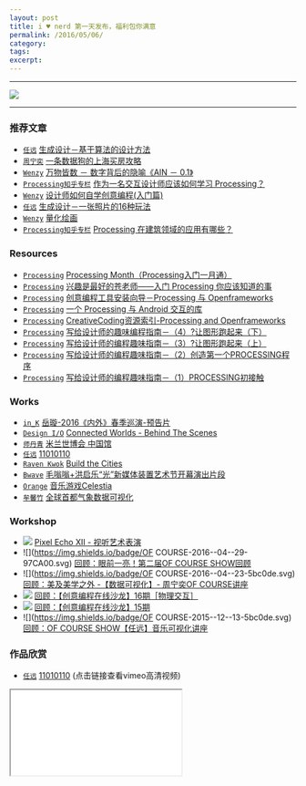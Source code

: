 ```yaml
---
layout: post
title: i ♥ nerd 第一天发布，福利包你满意
permalink: /2016/05/06/
category: 
tags: 
excerpt:
---
```


---

![](https://coding.net/u/onlylemi/p/img/git/raw/master/inerd.cc3.png)

---


### 推荐文章

* [`任远`](http://yuanren.cc) [生成设计－基于算法的设计方法](http://mp.weixin.qq.com/s?__biz=MzA4NTc5MDU5OQ==&mid=224291223&idx=1&sn=4ab8918f98594b6d29af098e690770d4&scene=1&srcid=0501um91rEfv75gA9c7KOrKD#wechat_redirect)
* [`周宁奕`](http://mp.weixin.qq.com/profile?src=3×tamp=1462500154&ver=1&signature=UcEWMhWeISQiGpIvonx2sHnKYE6PaiRoxr4zZIuR3sXPtpiX4-EinRIgLz4X-kygn3hKB7UwA2Cocq3sSizvTQ==) [一条数据狗的上海买房攻略](http://mp.weixin.qq.com/s?__biz=MzI2NjI2NDM5Nw==&mid=2247483702&idx=1&sn=77e9a058ce5088d3e41eabb1df8022ed&scene=0#wechat_redirect)
* [`Wenzy`](http://wenzy.zcool.com.cn) [万物皆数 － 数字背后的隐喻《AIN － 0.1》](http://mp.weixin.qq.com/s?__biz=MzA5OTgyMDk3Mg==&mid=402154280&idx=1&sn=fe3de2acb22cbdd230c948e029b331b1&scene=4#wechat_redirect)
* [`Processing知乎专栏`](https://www.zhihu.com/topic/19605971/top-answers) [作为一名交互设计师应该如何学习 Processing？](https://www.zhihu.com/question/22017067)
* [`Wenzy`](http://wenzy.zcool.com.cn) [设计师如何自学创意编程(入门篇)](http://mp.weixin.qq.com/s?__biz=MzA5OTgyMDk3Mg==&mid=403741032&idx=1&sn=ee44ec6514dd89302110e8f2b331ea5b&scene=1&srcid=0501rrXEG9HebvpLB0W0mZEh#wechat_redirect)
* [`任远`](http://yuanren.cc) [生成设计－一张照片的16种玩法](http://mp.weixin.qq.com/s?__biz=MzA4NTc5MDU5OQ==&mid=224458206&idx=1&sn=785299d1d2c1f2522493d53e946bd29e&scene=1&srcid=0501BWgZhYk6mogeZO8k4wFm#wechat_redirect)
* [`Wenzy`](http://wenzy.zcool.com.cn) [量化绘画](http://mp.weixin.qq.com/s?__biz=MzA5OTgyMDk3Mg==&mid=208493482&idx=1&sn=d370378e4fde11d6ee3c776354fa6bb5&scene=1&srcid=0501u5uDmoQS3K3lp376rLfF#wechat_redirect)
* [`Processing知乎专栏`](https://www.zhihu.com/topic/19605971/top-answers) [Processing 在建筑领域的应用有哪些？](https://www.zhihu.com/question/23169766)

### Resources

* [`Processing`](http://inerd.cc/resource/#processing) [Processing Month（Processing入门一月通）](https://github.com/vinjn/hudo.it/tree/master/ProcessingMonth)
* [`Processing`](http://inerd.cc/resource/#processing) [兴趣是最好的苍老师——入门 Processing 你应该知道的事](http://tieba.baidu.com/p/3444008850)
* [`Processing`](http://inerd.cc/resource/#processing) [创意编程工具安装向导－Processing 与 Openframeworks](http://mp.weixin.qq.com/s?src=3×tamp=1462288766&ver=1&signature=*vpkPm0M2cJ0O4jcEwPMO1*UocCaEgzlXvgFPQejEOJrHBqhbC9buEhADtG-3Sz*zbMBhb9za4dS9piTH04Ut6k8Z8OhdSWpyyICE62MqGIVieyha8hWX5ffPFXLBCVpaZy9eXdNBD*-*aDK-IFvLFVx2XOZ4XMSp*itO8velmw=)
* [`Processing`](http://inerd.cc/resource/#processing) [一个 Processing 与 Android 交互的库](https://onlylemi.github.io/projects/processing-android-capture/)
* [`Processing`](http://inerd.cc/resource/#processing) [CreativeCoding资源索引-Processing and Openframeworks](http://mp.weixin.qq.com/s?__biz=MzA5OTgyMDk3Mg==&mid=402850288&idx=1&sn=9bd2856a17128c857d2b864293d0f94d&scene=1&srcid=0501e7kowHMil4gj7tQG8hh1#wechat_redirect)
* [`Processing`](http://inerd.cc/resource/#processing) [写给设计师的趣味编程指南－（4）?让图形跑起来（下）](http://mp.weixin.qq.com/s?__biz=MzA5OTgyMDk3Mg==&mid=207605688&idx=1&sn=790074a112e31f4f844e99340e346d4e&scene=1&srcid=0501simQftFT389Wv2GdxEs2#wechat_redirect)
* [`Processing`](http://inerd.cc/resource/#processing) [写给设计师的编程趣味指南－（3）?让图形跑起来（上）](http://mp.weixin.qq.com/s?__biz=MzA5OTgyMDk3Mg==&mid=206959674&idx=1&sn=e44b7c98b88d88a8f04d500132a93d9d&scene=1&srcid=0501rYGTyyjuBU9ygqolOMIy#wechat_redirect)
* [`Processing`](http://inerd.cc/resource/#processing) [写给设计师的编程趣味指南－（2）创造第一个PROCESSING程序](http://mp.weixin.qq.com/s?__biz=MzA5OTgyMDk3Mg==&mid=206431158&idx=1&sn=c9eaa81b6887f613240dbddf15044872&scene=1&srcid=0501CPaQbvlMemTyy9c4JsDN#wechat_redirect)
* [`Processing`](http://inerd.cc/resource/#processing) [写给设计师的编程趣味指南－（1）PROCESSING初接触](http://mp.weixin.qq.com/s?__biz=MzA5OTgyMDk3Mg==&mid=206393408&idx=1&sn=bdbffc722a7e18cd70d4f6656e0be71d&scene=1&srcid=0501e2enZMCfwEYDlpUAnKcj#wechat_redirect)

### Works

* [`in_K`](http://vjink.com) [岳璇-2016《内外》春季巡演-预告片](http://m.v.qq.com/play/play.html?coverid=&vid=c0186gnd9go&from=timeline&isappinstalled=1)
* [`Design I/O`](http://design-io.com/) [Connected Worlds - Behind The Scenes](https://vimeo.com/131665883)
* [`师丹青`](http://www.shidanqing.com/) [米兰世博会 中国馆](http://v.qq.com/boke/page/l/0/z/l0154nzf24z.html)
* [`任远`](http://yuanren.cc) [11010110](http://yuanren.cc/11010110/)
* [`Raven Kwok`](http://ravenkwok.com/) [Build the Cities](http://www.tudou.com/programs/view/xHAx0LBKaF0/)
* [`Bwave`](http://bwave.org) [毛嗡嗡+洪启乐“光”新媒体装置艺术节开幕演出片段](http://mp.weixin.qq.com/s?__biz=MzA4MjMwMTA5Ng==&mid=2650985231&idx=1&sn=9b9360f684444f36b36b288ad7b99948&scene=0#wechat_redirect)
* [`Orange`](http://orange.imlab.cc/) [音乐游戏Celestia](http://v.youku.com/v_show/id_XNTUyMzU1MjAw.html?from=y1.9-3.1)
* [`牟馨竹`](http://laomouer.lofter.com/) [全球首都气象数据可视化](http://v.youku.com/v_show/id_XOTY0OTM0NDIw.html?from=y1.7-1.2)

### Workshop

* ![](https://img.shields.io/badge/Bwave-2016--05--07-5bc0de.svg) [Pixel Echo XII - 视听艺术表演](http://mp.weixin.qq.com/s?timestamp=1462096117&src=3&ver=1&signature=JS22iDzUst*0wRLpcLAyR3d-n-FnvFUaS6EEfcXw06byEtQ7h*tZVSZlw1m361K6OFnKotBKg4x4iGBEjLVkslN0BmO7GUOwcVX-kiMUu16R40jfpodifBXnvH5yh3I6-9vfu4qlCr5vWIqp1OFUezHkEoqZCEGYH1OwDDuBM5Y=)
* ![](https://img.shields.io/badge/OF COURSE-2016--04--29-97CA00.svg) [回顾：眼前一亮！第二届OF COURSE SHOW回顾](http://mp.weixin.qq.com/s?__biz=MzA4NTc5MDU5OQ==&mid=2665092735&idx=1&sn=0420046b0b2e3234bd70e3736984c452&scene=0#wechat_redirect)
* ![](https://img.shields.io/badge/OF COURSE-2016--04--23-5bc0de.svg) [回顾：美及美学之外 -【数据可视化】- 周宁奕OF COURSE讲座](http://v.youku.com/v_show/id_XMTU0OTc5Nzg1Mg==.html?from=y1.9-3.1)
* ![](https://img.shields.io/badge/创意编程-2015--12--30-5bc0de.svg) [回顾：【创意编程在线沙龙】16期［物理交互］](http://mp.weixin.qq.com/s?timestamp=1462289734&src=3&ver=1&signature=*J4Ky1b0UyLdraru55I2Xa9yq9URMji*FSzgmoxYcR0iiiXqYYaCJHlnP016Sx9GV0jH2iWYQ1KT2c2SBwxaqWSQQ2oH5Gg*nZwe39hvV74VQkNWsLXv41ejhl-CYGRoh0uOwR7WF372eK5P0fHd-hibR75XpZTOWr6bMlI8WsY=)
* ![](https://img.shields.io/badge/创意编程-2015--12--23-5bc0de.svg) [回顾：【创意编程在线沙龙】15期](http://mp.weixin.qq.com/s?timestamp=1462289979&src=3&ver=1&signature=*J4Ky1b0UyLdraru55I2XS0yOgiJzU2QEX1vu9wFnVVVJJQI3lb49IRKIalnLL0RqNpymNoyOC6pIjl8q0RTiTJA9PAk6DPOyvAZcoZIAhVVxARz6VMGnm8QZGpVmmDBJiFQ44ZufSJyKQsU2ZoYkWTwwMfuemyrIc7SSQWbAVg=)
* ![](https://img.shields.io/badge/OF COURSE-2015--12--13-5bc0de.svg) [回顾：OF COURSE SHOW【任远】音乐可视化讲座](http://e.vhall.com/686423389)

### 作品欣赏

* [`任远`](http://yuanren.cc) [11010110](https://vimeo.com/162788192) (点击链接查看vimeo高清视频)

<div class="embed-responsive embed-responsive-16by9">
    <iframe class="embed-responsive-item" src="//player.youku.com/embed/XMTUzMzYzNzI2OA==" allowtransparency="true" allowfullscreen="true"></iframe>
</div>
